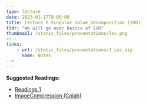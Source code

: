 ```yaml
---
type: lecture
date: 2023-01-17T8:00:00
title: Lecture 2 Singular Value Decomposition (SVD)
tldr: "We will go over basics of SVD"
thumbnail: /static_files/presentations/lec.png
<!--
links: 
    - url: /static_files/presentations/1_Lec.zip
      name: Notes
-->
---
```


**Suggested Readings:**
- [Readings 1](https://www.cs.cmu.edu/~venkatg/teaching/CStheory-infoage/book-chapter-4.pdf)
- [ImageCompression (Colab)](https://colab.research.google.com/drive/1FLgXrWW7dc7d4o7QXqTkIjg86UvvT18p?usp=sharing)

